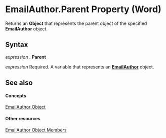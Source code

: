 
# EmailAuthor.Parent Property (Word)

Returns an  **Object** that represents the parent object of the specified **EmailAuthor** object.


## Syntax

 _expression_ . **Parent**

 _expression_ Required. A variable that represents an **[EmailAuthor](2749e018-42e9-7a1a-f18b-8605b38ff0ae.md)** object.


## See also


#### Concepts


[EmailAuthor Object](2749e018-42e9-7a1a-f18b-8605b38ff0ae.md)
#### Other resources


[EmailAuthor Object Members](76ddf916-7e7f-4a5a-3330-cdb47e2b4d1c.md)
